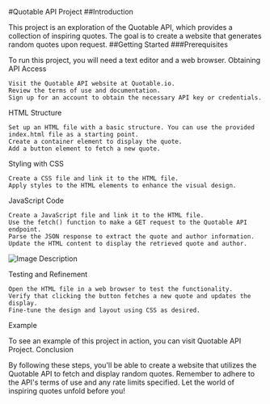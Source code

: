 #Quotable API Project
##Introduction

This project is an exploration of the Quotable API, which provides a collection of inspiring quotes. The goal is to create a website that generates random quotes upon request.
##Getting Started
###Prerequisites

To run this project, you will need a text editor and a web browser.
Obtaining API Access

    Visit the Quotable API website at Quotable.io.
    Review the terms of use and documentation.
    Sign up for an account to obtain the necessary API key or credentials.

HTML Structure

    Set up an HTML file with a basic structure. You can use the provided index.html file as a starting point.
    Create a container element to display the quote.
    Add a button element to fetch a new quote.

Styling with CSS

    Create a CSS file and link it to the HTML file.
    Apply styles to the HTML elements to enhance the visual design.

JavaScript Code

    Create a JavaScript file and link it to the HTML file.
    Use the fetch() function to make a GET request to the Quotable API endpoint.
    Parse the JSON response to extract the quote and author information.
    Update the HTML content to display the retrieved quote and author.
![Image Description](https://github.com/MellowRainn/Quoatableapi/assets/112863311/e6093e6c-4c54-49b7-a504-2216000b657b)


Testing and Refinement

    Open the HTML file in a web browser to test the functionality.
    Verify that clicking the button fetches a new quote and updates the display.
    Fine-tune the design and layout using CSS as desired.

Example

To see an example of this project in action, you can visit Quotable API Project.
Conclusion

By following these steps, you'll be able to create a website that utilizes the Quotable API to fetch and display random quotes. Remember to adhere to the API's terms of use and any rate limits specified. Let the world of inspiring quotes unfold before you!
